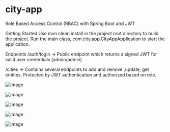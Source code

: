 # city-app

Role Based Access Control (RBAC) with Spring Boot and JWT

Getting Started
Use mvn clean install in the project root directory to build the project.
Run the main class, com.city.app.CityAppApplication to start the application.


Endpoints
/auth/login -> Public endpoint which returns a signed JWT for valid user credentials (admin/admin)


/cities -> Contains several endpoints to add and remove ,update, get entities. Protected by JWT authentication and authorized based on role.

![image](https://user-images.githubusercontent.com/21003713/177917439-902839a5-4e7c-4db0-ae7b-dfb7e804eab5.png)

![image](https://user-images.githubusercontent.com/21003713/177917480-d4ccd343-2b59-42d7-a16c-3aec9c03cd07.png)

![image](https://user-images.githubusercontent.com/21003713/177917584-cff6a199-0572-430d-bd28-a3c9a9cee3d1.png)

![image](https://user-images.githubusercontent.com/21003713/177917673-59c5b7fc-a1f8-46c5-abdb-bda3c7b6a7bb.png)

![image](https://user-images.githubusercontent.com/21003713/177918176-369e25dd-b4f2-48e0-bebc-0a7f539a74c8.png)
